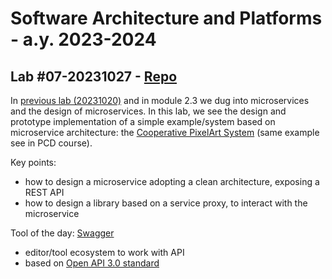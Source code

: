 # Software Architecture and Platforms - a.y. 2023-2024

## Lab #07-20231027 - [Repo](https://github.com/pslab-unibo/sap-2023-2024.git) 

In [previous lab (20231020)](https://github.com/pslab-unibo/sap-2023-2024/blob/master/Labs/Lab-06-20231020/README.md) and in module 2.3 we dug into microservices and the design of microservices. In this lab, we see the design and prototype implementation of a simple example/system based on microservice architecture: the [Cooperative PixelArt System](https://docs.google.com/document/d/1tZgkVA_i08DHmW3Wnpnq-AIvbmVA3CMiGn1aWEBDZYM/edit?usp=sharing) (same example see in PCD course). 

Key points:
- how to design a microservice adopting a clean architecture, exposing a REST API
- how to design a library based on a service proxy, to interact with the microservice

Tool of the day:  [Swagger](https://swagger.io/)
- editor/tool ecosystem to work with API
- based on [Open API 3.0 standard](https://www.openapis.org/)


	
	
		
		
		
		